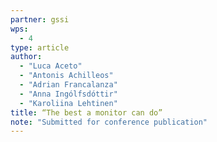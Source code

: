 ```yaml
---
partner: gssi
wps:
  - 4
type: article
author:
  - "Luca Aceto"
  - "Antonis Achilleos"
  - "Adrian Francalanza"
  - "Anna Ingólfsdóttir"
  - "Karoliina Lehtinen"
title: “The best a monitor can do”
note: "Submitted for conference publication"
---
```

